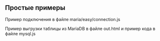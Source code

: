 Простые примеры
--

Пример подключения в файле maria/easy/connection.js

Пример выгрузки таблицы из MariaDB в файле out.html и пример кода в файле mysql.js
